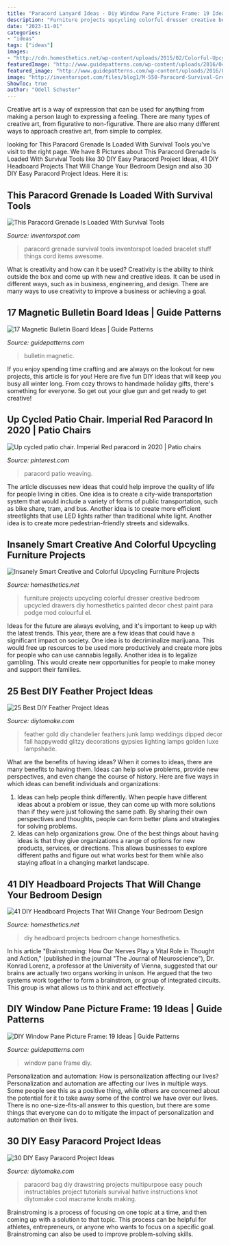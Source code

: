 ```yaml
---
title: "Paracord Lanyard Ideas - Diy Window Pane Picture Frame: 19 Ideas"
description: "Furniture projects upcycling colorful dresser creative bedroom upcycled drawers diy homesthetics painted decor chest paint para podge mod colourful el"
date: "2023-11-01"
categories:
- "ideas"
tags: ["ideas"]
images:
- "http://cdn.homesthetics.net/wp-content/uploads/2015/02/Colorful-Upcycling-Furniture-Projects-homesthetics.net-26.jpg"
featuredImage: "http://www.guidepatterns.com/wp-content/uploads/2016/04/Magnetic-Bulletin-Board-Pictures.jpg"
featured_image: "http://www.guidepatterns.com/wp-content/uploads/2016/04/Magnetic-Bulletin-Board-Pictures.jpg"
image: "http://inventorspot.com/files/blog1/M-550-Paracord-Survival-Grenade.jpg"
ShowToc: true
author: "Odell Schuster"
---
```



Creative art is a way of expression that can be used for anything from making a person laugh to expressing a feeling. There are many types of creative art, from figurative to non-figurative. There are also many different ways to approach creative art, from simple to complex.

	

		
looking for This Paracord Grenade Is Loaded With Survival Tools you've visit to the right page. We have 8 Pictures about This Paracord Grenade Is Loaded With Survival Tools like 30 DIY Easy Paracord Project Ideas, 41 DIY Headboard Projects That Will Change Your Bedroom Design and also 30 DIY Easy Paracord Project Ideas. Here it is:
		
    
## This Paracord Grenade Is Loaded With Survival Tools

<img loading=lazy src="http://inventorspot.com/files/blog1/M-550-Paracord-Survival-Grenade.jpg" onerror="this.onerror=null;this.src='https://tse4.mm.bing.net/th?id=OIP.89JcBJXdmGYYaM8eTyPYngHaJ3&amp;pid=15.1';" alt="This Paracord Grenade Is Loaded With Survival Tools">

_Source: inventorspot.com_

>paracord grenade survival tools inventorspot loaded bracelet stuff things cord items awesome. 

	

What is creativity and how can it be used?
Creativity is the ability to think outside the box and come up with new and creative ideas. It can be used in different ways, such as in business, engineering, and design. There are many ways to use creativity to improve a business or achieving a goal.

    
## 17 Magnetic Bulletin Board Ideas | Guide Patterns

<img loading=lazy src="http://www.guidepatterns.com/wp-content/uploads/2016/04/Magnetic-Bulletin-Board-Pictures.jpg" onerror="this.onerror=null;this.src='https://tse4.mm.bing.net/th?id=OIP.OuXAKMJuHgEmnIiBTiW6YQAAAA&amp;pid=15.1';" alt="17 Magnetic Bulletin Board Ideas | Guide Patterns">

_Source: guidepatterns.com_

>bulletin magnetic. 

	

If you enjoy spending time crafting and are always on the lookout for new projects, this article is for you! Here are five fun DIY ideas that will keep you busy all winter long. From cozy throws to handmade holiday gifts, there's something for everyone. So get out your glue gun and get ready to get creative!

    
## Up Cycled Patio Chair. Imperial Red Paracord In 2020 | Patio Chairs

<img loading=lazy src="https://i.pinimg.com/736x/20/c2/f7/20c2f708889815dd5405d2cfc2bdd6cc.jpg" onerror="this.onerror=null;this.src='https://tse4.mm.bing.net/th?id=OIP.pOYZQoSvJZKDgb2a9qB2wgHaJ3&amp;pid=15.1';" alt="Up cycled patio chair. Imperial Red paracord in 2020 | Patio chairs">

_Source: pinterest.com_

>paracord patio weaving. 

	

The article discusses new ideas that could help improve the quality of life for people living in cities. One idea is to create a city-wide transportation system that would include a variety of forms of public transportation, such as bike share, tram, and bus. Another idea is to create more efficient streetlights that use LED lights rather than traditional white light. Another idea is to create more pedestrian-friendly streets and sidewalks.

    
## Insanely Smart Creative And Colorful Upcycling Furniture Projects

<img loading=lazy src="http://cdn.homesthetics.net/wp-content/uploads/2015/02/Colorful-Upcycling-Furniture-Projects-homesthetics.net-26.jpg" onerror="this.onerror=null;this.src='https://tse4.mm.bing.net/th?id=OIP.pKX3UWWgBLbgBdOaXSGSugHaJ6&amp;pid=15.1';" alt="Insanely Smart Creative and Colorful Upcycling Furniture Projects">

_Source: homesthetics.net_

>furniture projects upcycling colorful dresser creative bedroom upcycled drawers diy homesthetics painted decor chest paint para podge mod colourful el. 

	

Ideas for the future are always evolving, and it's important to keep up with the latest trends. This year, there are a few ideas that could have a significant impact on society. One idea is to decriminalize marijuana. This would free up resources to be used more productively and create more jobs for people who can use cannabis legally. Another idea is to legalize gambling. This would create new opportunities for people to make money and support their families.

    
## 25 Best DIY Feather Project Ideas

<img loading=lazy src="https://www.diytomake.com/wp-content/uploads/2017/05/Feather-Chandelier.jpg" onerror="this.onerror=null;this.src='https://tse1.mm.bing.net/th?id=OIP.RDmEJrDctKNbqdxkJ3xUYgHaIA&amp;pid=15.1';" alt="25 Best DIY Feather Project Ideas">

_Source: diytomake.com_

>feather gold diy chandelier feathers junk lamp weddings dipped decor fall happywedd glitzy decorations gypsies lighting lamps golden luxe lampshade. 

	

What are the benefits of having ideas?
When it comes to ideas, there are many benefits to having them. Ideas can help solve problems, provide new perspectives, and even change the course of history. Here are five ways in which ideas can benefit individuals and organizations: 
1. Ideas can help people think differently. When people have different ideas about a problem or issue, they can come up with more solutions than if they were just following the same path. By sharing their own perspectives and thoughts, people can form better plans and strategies for solving problems. 
2. Ideas can help organizations grow. One of the best things about having ideas is that they give organizations a range of options for new products, services, or directions. This allows businesses to explore different paths and figure out what works best for them while also staying afloat in a changing market landscape. 

    
## 41 DIY Headboard Projects That Will Change Your Bedroom Design

<img loading=lazy src="http://cdn.homesthetics.net/wp-content/uploads/2015/01/41-DIY-Headboard-ideas_homesthetics47.jpg" onerror="this.onerror=null;this.src='https://tse1.mm.bing.net/th?id=OIP.SiRn5Nkn_aFcftBAXuudWwHaKf&amp;pid=15.1';" alt="41 DIY Headboard Projects That Will Change Your Bedroom Design">

_Source: homesthetics.net_

>diy headboard projects bedroom change homesthetics. 

	

In his article "Brainstroming: How Our Nerves Play a Vital Role in Thought and Action," (published in the journal "The Journal of Neuroscience"), Dr. Konrad Lorenz, a professor at the University of Vienna, suggested that our brains are actually two organs working in unison. He argued that the two systems work together to form a brainstrom, or group of integrated circuits. This group is what allows us to think and act effectively.

    
## DIY Window Pane Picture Frame: 19 Ideas | Guide Patterns

<img loading=lazy src="http://www.guidepatterns.com/wp-content/uploads/2016/02/Window-Pane-Picture-Frame-1.jpg" onerror="this.onerror=null;this.src='https://tse3.mm.bing.net/th?id=OIP.JSJhfOFgu9yUh4lsHPg31wHaLQ&amp;pid=15.1';" alt="DIY Window Pane Picture Frame: 19 Ideas | Guide Patterns">

_Source: guidepatterns.com_

>window pane frame diy. 

	

Personalization and automation: How is personalization affecting our lives?
Personalization and automation are affecting our lives in multiple ways. Some people see this as a positive thing, while others are concerned about the potential for it to take away some of the control we have over our lives. There is no one-size-fits-all answer to this question, but there are some things that everyone can do to mitigate the impact of personalization and automation on their lives.

    
## 30 DIY Easy Paracord Project Ideas

<img loading=lazy src="https://www.diytomake.com/wp-content/uploads/2016/09/paracord-multipurpose-bag.jpg" onerror="this.onerror=null;this.src='https://tse2.mm.bing.net/th?id=OIP.Hji8mEOaY9ao2OHaqi_zgQHaJ4&amp;pid=15.1';" alt="30 DIY Easy Paracord Project Ideas">

_Source: diytomake.com_

>paracord bag diy drawstring projects multipurpose easy pouch instructables project tutorials survival hative instructions knot diytomake cool macrame knots making. 

	

Brainstroming is a process of focusing on one topic at a time, and then coming up with a solution to that topic. This process can be helpful for athletes, entrepreneurs, or anyone who wants to focus on a specific goal. Brainstroming can also be used to improve problem-solving skills.

